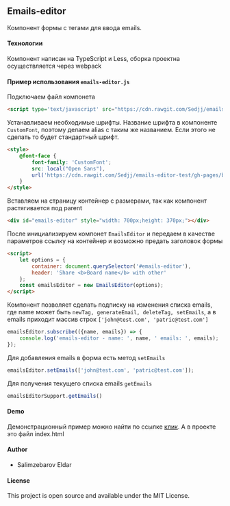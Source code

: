 ## Emails-editor
Компонент формы с тегами для ввода emails.

#### Технологии
Компонент написан на TypeScript и Less, сборка проектна осуществляется через webpack  

#### Пример использования `emails-editor.js`

Подключаем файл компонета
```html
<script type='text/javascript' src="https://cdn.rawgit.com/Sedjj/emails-editor-test/gh-pages/build/emails-editor.js"></script>
```
Устанавливаем необходимые шрифты. Название шрифта в компоненте `CustomFont`, поэтому делаем alias с таким же названием. Если этого не сделать то будет стандартный шрифт. 
```html
<style>
    @font-face {
        font-family: 'CustomFont';
        src: local("Open Sans"),
        url('https://cdn.rawgit.com/Sedjj/emails-editor-test/gh-pages/build/fonts/OpenSans.ttf') format('truetype');
    }
</style>
```
Вставляем на страницу контейнер с размерами, так как компонент растягивается под parent
```html
<div id="emails-editor" style="width: 700px;height: 370px;"></div>
  ```

После инициализируем компонет `EmailsEditor` и передаем в качестве параметров ссылку на контейнер и возможно предать заголовок формы
```html
<script>
    let options = {                            
		container: document.querySelector('#emails-editor'),
        header: 'Share <b>Board name</b> with other'
    };
    const emailsEditor = new EmailsEditor(options);
</script>
```

Компонент позволяет сделать подписку на изменения списка emails, где name может быть `newTag, generateEmail, deleteTag, setEmails`, a в emails приходит массив строк `['john@test.com', 'patric@test.com']`  
```javascript
emailsEditor.subscribe(({name, emails}) => {
	console.log('emails-editor - name: ', name, ' emails: ', emails);
});
```  
Для добавления emails в форма есть метод `setEmails` 
```javascript
emailsEditor.setEmails(['john@test.com', 'patric@test.com']);
```        
Для получения текущего списка emails `getEmails` 
```javascript
emailsEditorSupport.getEmails()
```                               

#### Demo
Демонстрационный пример можно найти по ссылке [клик](https://sedjj.github.io/emails-editor-test/).
А в проекте это файл index.html

#### Author
* Salimzebarov Eldar

#### License
This project is open source and available under the MIT License.